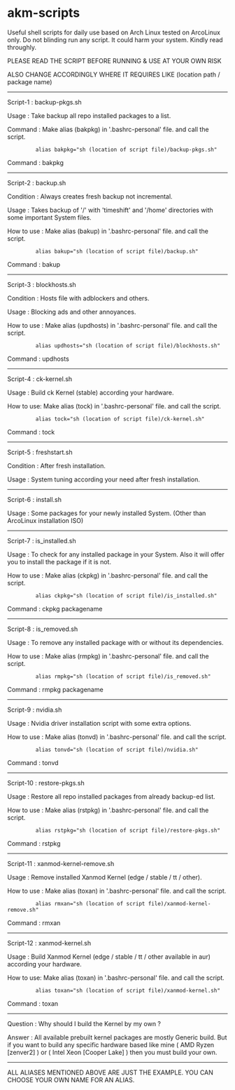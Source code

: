 # akm-scripts

Useful shell scripts for daily use based on Arch Linux tested on ArcoLinux only.
Do not blinding run any script. It could harm your system. Kindly read throughly.

PLEASE READ THE SCRIPT BEFORE RUNNING & USE AT YOUR OWN RISK

ALSO CHANGE ACCORDINGLY WHERE IT REQUIRES LIKE (location path / package name)

-----------------------------------------------------------------------------------------

Script-1   : backup-pkgs.sh

Usage      : Take backup all repo installed packages to a list.

Command    : Make alias (bakpkg) in '.bashrc-personal' file. and call the script.

             alias bakpkg="sh (location of script file)/backup-pkgs.sh"

Command    : bakpkg

-----------------------------------------------------------------------------------------

Script-2   : backup.sh

Condition  : Always creates fresh backup not incremental.

Usage      : Takes backup of '/' with 'timeshift' and
             '/home' directories with some important System files.

How to use : Make alias (bakup) in '.bashrc-personal' file. and call the script.
             
             alias bakup="sh (location of script file)/backup.sh"

Command    : bakup

-----------------------------------------------------------------------------------------

Script-3   : blockhosts.sh

Condition  : Hosts file with adblockers and others.

Usage      : Blocking ads and other annoyances.

How to use : Make alias (updhosts) in '.bashrc-personal' file. and call the script.
             
             alias updhosts="sh (location of script file)/blockhosts.sh"

Command    : updhosts

-----------------------------------------------------------------------------------------

Script-4   : ck-kernel.sh

Usage      : Build ck Kernel (stable) according your hardware.

How to use:  Make alias (tock) in '.bashrc-personal' file. and call the script.
             
             alias tock="sh (location of script file)/ck-kernel.sh"

Command    : tock

-----------------------------------------------------------------------------------------

Script-5   : freshstart.sh

Condition  : After fresh installation.

Usage      : System tuning according your need after fresh installation.

-----------------------------------------------------------------------------------------

Script-6   : install.sh

Usage      : Some packages for your newly installed System. (Other than ArcoLinux installation ISO)

-----------------------------------------------------------------------------------------

Script-7   : is_installed.sh

Usage      : To check for any installed package in your System. Also it will offer you
             to install the package if it is not.

How to use : Make alias (ckpkg) in '.bashrc-personal' file. and call the script.
             
             alias ckpkg="sh (location of script file)/is_installed.sh"

Command    : ckpkg packagename

-----------------------------------------------------------------------------------------

Script-8   : is_removed.sh

Usage      : To remove any installed package with or without its dependencies.

How to use : Make alias (rmpkg) in '.bashrc-personal' file. and call the script.
             
             alias rmpkg="sh (location of script file)/is_removed.sh"

Command    : rmpkg packagename

-----------------------------------------------------------------------------------------

Script-9   : nvidia.sh

Usage      : Nvidia driver installation script with some extra options.

How to use : Make alias (tonvd) in '.bashrc-personal' file. and call the script.
             
             alias tonvd="sh (location of script file)/nvidia.sh"

Command    : tonvd

-----------------------------------------------------------------------------------------

Script-10   : restore-pkgs.sh

Usage      : Restore all repo installed packages from already backup-ed list.

How to use : Make alias (rstpkg) in '.bashrc-personal' file. and call the script.
             
             alias rstpkg="sh (location of script file)/restore-pkgs.sh"

Command    : rstpkg

-----------------------------------------------------------------------------------------

Script-11   : xanmod-kernel-remove.sh

Usage      : Remove installed Xanmod Kernel (edge / stable / tt / other).

How to use : Make alias (toxan) in '.bashrc-personal' file. and call the script.
             
             alias rmxan="sh (location of script file)/xanmod-kernel-remove.sh"

Command    : rmxan

-----------------------------------------------------------------------------------------

Script-12  : xanmod-kernel.sh

Usage      : Build Xanmod Kernel (edge / stable / tt / other available in aur) according
             your hardware.

How to use:  Make alias (toxan) in '.bashrc-personal' file. and call the script.
             
             alias toxan="sh (location of script file)/xanmod-kernel.sh"

Command    : toxan

-----------------------------------------------------------------------------------------

Question  : Why should I build the Kernel by my own ?

Answer    : All available prebuilt kernel packages are mostly Generic build. But if you
            want to build any specific hardware based like mine ( AMD Ryzen [zenver2] )
            or ( Intel Xeon [Cooper Lake] ) then you must build
            your own.

-----------------------------------------------------------------------------------------

ALL ALIASES MENTIONED ABOVE ARE JUST THE EXAMPLE. YOU CAN CHOOSE YOUR OWN NAME FOR AN ALIAS.

